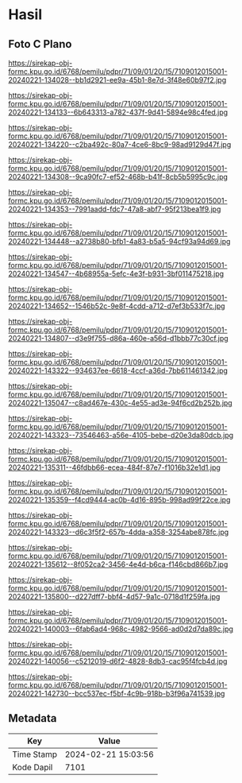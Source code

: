 # Hasil

## Foto C Plano

https://sirekap-obj-formc.kpu.go.id/6768/pemilu/pdpr/71/09/01/20/15/7109012015001-20240221-134028--bb1d2921-ee9a-45b1-8e7d-3f48e60b97f2.jpg

https://sirekap-obj-formc.kpu.go.id/6768/pemilu/pdpr/71/09/01/20/15/7109012015001-20240221-134133--6b643313-a782-437f-9d41-5894e98c4fed.jpg

https://sirekap-obj-formc.kpu.go.id/6768/pemilu/pdpr/71/09/01/20/15/7109012015001-20240221-134220--c2ba492c-80a7-4ce6-8bc9-98ad9129d47f.jpg

https://sirekap-obj-formc.kpu.go.id/6768/pemilu/pdpr/71/09/01/20/15/7109012015001-20240221-134308--9ca90fc7-ef52-468b-b41f-8cb5b5995c9c.jpg

https://sirekap-obj-formc.kpu.go.id/6768/pemilu/pdpr/71/09/01/20/15/7109012015001-20240221-134353--7991aadd-fdc7-47a8-abf7-95f213bea1f9.jpg

https://sirekap-obj-formc.kpu.go.id/6768/pemilu/pdpr/71/09/01/20/15/7109012015001-20240221-134448--a2738b80-bfb1-4a83-b5a5-94cf93a94d69.jpg

https://sirekap-obj-formc.kpu.go.id/6768/pemilu/pdpr/71/09/01/20/15/7109012015001-20240221-134547--4b68955a-5efc-4e3f-b931-3bf011475218.jpg

https://sirekap-obj-formc.kpu.go.id/6768/pemilu/pdpr/71/09/01/20/15/7109012015001-20240221-134652--1546b52c-9e8f-4cdd-a712-d7ef3b533f7c.jpg

https://sirekap-obj-formc.kpu.go.id/6768/pemilu/pdpr/71/09/01/20/15/7109012015001-20240221-134807--d3e9f755-d86a-460e-a56d-d1bbb77c30cf.jpg

https://sirekap-obj-formc.kpu.go.id/6768/pemilu/pdpr/71/09/01/20/15/7109012015001-20240221-143322--934637ee-6618-4ccf-a36d-7bb611461342.jpg

https://sirekap-obj-formc.kpu.go.id/6768/pemilu/pdpr/71/09/01/20/15/7109012015001-20240221-135047--c8ad467e-430c-4e55-ad3e-94f6cd2b252b.jpg

https://sirekap-obj-formc.kpu.go.id/6768/pemilu/pdpr/71/09/01/20/15/7109012015001-20240221-143323--73546463-a56e-4105-bebe-d20e3da80dcb.jpg

https://sirekap-obj-formc.kpu.go.id/6768/pemilu/pdpr/71/09/01/20/15/7109012015001-20240221-135311--46fdbb66-ecea-484f-87e7-f1016b32e1d1.jpg

https://sirekap-obj-formc.kpu.go.id/6768/pemilu/pdpr/71/09/01/20/15/7109012015001-20240221-135359--f4cd9444-ac0b-4d16-895b-998ad99f22ce.jpg

https://sirekap-obj-formc.kpu.go.id/6768/pemilu/pdpr/71/09/01/20/15/7109012015001-20240221-143323--d6c3f5f2-657b-4dda-a358-3254abe878fc.jpg

https://sirekap-obj-formc.kpu.go.id/6768/pemilu/pdpr/71/09/01/20/15/7109012015001-20240221-135612--8f052ca2-3456-4e4d-b6ca-f146cbd866b7.jpg

https://sirekap-obj-formc.kpu.go.id/6768/pemilu/pdpr/71/09/01/20/15/7109012015001-20240221-135800--d227dff7-bbf4-4d57-9a1c-0718d1f259fa.jpg

https://sirekap-obj-formc.kpu.go.id/6768/pemilu/pdpr/71/09/01/20/15/7109012015001-20240221-140003--6fab6ad4-968c-4982-9566-ad0d2d7da89c.jpg

https://sirekap-obj-formc.kpu.go.id/6768/pemilu/pdpr/71/09/01/20/15/7109012015001-20240221-140056--c5212019-d6f2-4828-8db3-cac95f4fcb4d.jpg

https://sirekap-obj-formc.kpu.go.id/6768/pemilu/pdpr/71/09/01/20/15/7109012015001-20240221-142730--bcc537ec-f5bf-4c9b-918b-b3f96a741539.jpg


## Metadata

| Key        | Value               |
| ---------- | ------------------- |
| Time Stamp | 2024-02-21 15:03:56 |
| Kode Dapil | 7101                |



